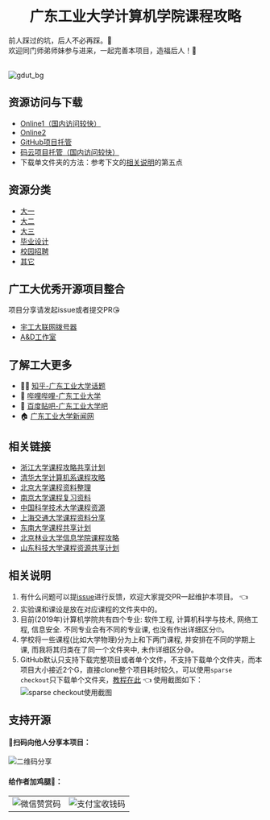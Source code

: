 <h1><center>广东工业大学计算机学院课程攻略</center></h1>
前人踩过的坑，后人不必再踩。🌲<br />
欢迎同门师弟师妹参与进来，一起完善本项目，造福后人！🐧<br /><br />

![gdut_bg](https://brenner8023.gitee.io/img-bed/gdut-course/gdut_bg.png)

## 资源访问与下载
- [Online1（国内访问较快）](https://brenner8023.gitee.io/gdut-course/)
- [Online2](https://brenner8023.github.io/gdut-course)
- [GitHub项目托管](https://github.com/brenner8023/gdut-course)
- [码云项目托管（国内访问较快）](https://gitee.com/brenner8023/gdut-course)
- 下载单文件夹的方法：参考下文的[相关说明](https://github.com/brenner8023/gdut-course#%E7%9B%B8%E5%85%B3%E8%AF%B4%E6%98%8E)的第五点

## 资源分类
- [大一](./public/大一/README.md)
- [大二](./public/大二/README.md)
- [大三](./public/大三/README.md)
- [毕业设计](./public/毕业设计/README.md)
- [校园招聘](./public/校园招聘/README.md)
- [其它](./public/其它/README.md)

## 广工大优秀开源项目整合
项目分享请发起issue或者提交PR😘

- [宇工大联网拨号器](https://github.com/GDUT-Drcom/GDUT-Drcom-Dialer)
- [A&D工作室](https://github.com/AttackandDefenceSecurityLab)

## 了解工大更多
- 👨‍🎓 [知乎-广东工业大学话题](https://www.zhihu.com/topic/19604314/)
- 🍻 [哔哩哔哩-广东工业大学](https://search.bilibili.com/all?keyword=%E5%B9%BF%E4%B8%9C%E5%B7%A5%E4%B8%9A%E5%A4%A7%E5%AD%A6)
- 🤖 [百度贴吧-广东工业大学吧](http://dq.tieba.com/f?kw=%E5%B9%BF%E4%B8%9C%E5%B7%A5%E4%B8%9A%E5%A4%A7%E5%AD%A6)
- 🏠 [广东工业大学新闻网](http://gdutnews.gdut.edu.cn/)

## 相关链接
- [浙江大学课程攻略共享计划](https://github.com/QSCTech/zju-icicles)
- [清华大学计算机系课程攻略](https://github.com/PKUanonym/REKCARC-TSC-UHT)
- [北京大学课程资料整理](https://github.com/lib-pku/libpku)
- [南京大学课程复习资料](https://github.com/idealclover/NJU-Review-Materials)
- [中国科学技术大学课程资源](https://github.com/USTC-Resource/USTC-Course)
- [上海交通大学课程资料分享](https://github.com/CoolPhilChen/SJTU-Courses/)
- [东南大学课程共享计划](https://github.com/zjdx1998/seucourseshare)
- [北京林业大学信息学院课程攻略](https://github.com/bljx/BFU-leaf)
- [山东科技大学课程资源共享计划](https://github.com/deepwzh/sdust-examination-materials)

## 相关说明
1. 有什么问题可以提[issue](https://github.com/brenner8023/gdut-course/issues)进行反馈，欢迎大家提交PR一起维护本项目。 👈
2. 实验课和课设是放在对应课程的文件夹中的。
3. 目前(2019年)计算机学院共有四个专业: 软件工程, 计算机科学与技术, 网络工程, 信息安全. 不同专业会有不同的专业课, 也没有作出详细区分🙄。
4. 学校将一些课程(比如大学物理)分为上和下两门课程, 并安排在不同的学期上课, 而我将其归类在了同一个文件夹中, 未作详细区分😅。
5. GitHub默认只支持下载完整项目或者单个文件，不支持下载单个文件夹，而本项目大小接近2个G，直接clone整个项目耗时较久，可以使用`sparse checkout`只下载单个文件夹，[教程在此](https://www.jianshu.com/p/74a0441ed9b7) 👈 使用截图如下：
![sparse checkout使用截图](https://brenner8023.gitee.io/img-bed/gdut-course/sparse_checkout.png)

## 支持开源
#### 🙆扫码向他人分享本项目：
![二维码分享](https://brenner8023.gitee.io/img-bed/gdut-course/share.png)

#### 给作者加鸡腿🍖：

<table>
<tr>
    <td>
        <img src="https://brenner8023.gitee.io/img-bed/gdut-course/wechatpay.png" alt="微信赞赏码" />
    </td>
    <td>
    <img src="https://brenner8023.gitee.io/img-bed/gdut-course/alipay.png" alt="支付宝收钱码" />
    </td>
</tr>
</table>
